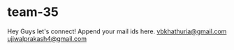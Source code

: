 # team-35
Hey Guys let's connect! Append your mail ids here.
vbkhathuria@gmail.com
<br>ujjwalprakash4@gmail.com
